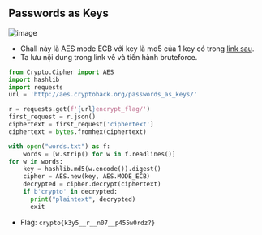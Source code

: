 ## Passwords as Keys
![image](https://hackmd.io/_uploads/HykOP4Fq6.png)
- Chall này là AES mode ECB với key là md5 của 1 key có trong [link sau](https://gist.githubusercontent.com/wchargin/8927565/raw/d9783627c731268fb2935a731a618aa8e95cf465/words).
- Ta lưu nội dung trong link về và tiến hành bruteforce.
```Python
from Crypto.Cipher import AES
import hashlib
import requests
url = 'http://aes.cryptohack.org/passwords_as_keys/'

r = requests.get(f'{url}encrypt_flag/')
first_request = r.json()
ciphertext = first_request['ciphertext']
ciphertext = bytes.fromhex(ciphertext)

with open("words.txt") as f:
    words = [w.strip() for w in f.readlines()]
for w in words:
    key = hashlib.md5(w.encode()).digest()
    cipher = AES.new(key, AES.MODE_ECB)
    decrypted = cipher.decrypt(ciphertext)
    if b'crypto' in decrypted:
      print("plaintext", decrypted)
      exit
```
- Flag: `crypto{k3y5__r__n07__p455w0rdz?}`
